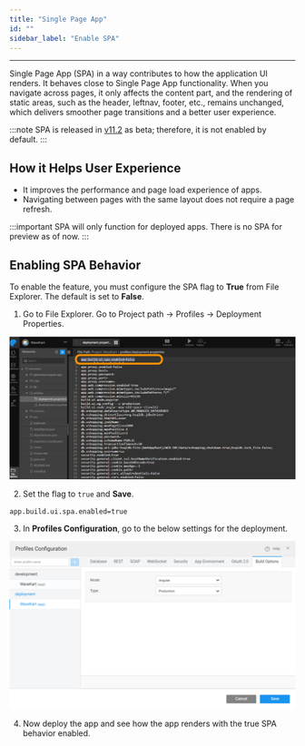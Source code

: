 ```yaml
---
title: "Single Page App" 
id: ""
sidebar_label: "Enable SPA"
---
```

---

Single Page App (SPA) in a way contributes to how the application UI renders. It behaves close to Single Page App functionality. When you navigate across pages, it only affects the content part, and the rendering of static areas, such as the header, leftnav, footer, etc., remains unchanged, which delivers smoother page transitions and a better user experience. 

:::note
SPA is released in [v11.2](/learn/wavemaker-release-notes/v11-2-0) as beta; therefore, it is not enabled by default.
:::

## How it Helps User Experience

- It improves the performance and page load experience of apps. 
- Navigating between pages with the same layout does not require a page refresh.

:::important
SPA will only function for deployed apps. There is no SPA for preview as of now.
:::

## Enabling SPA Behavior

To enable the feature, you must configure the SPA flag to **True** from File Explorer. The default is set to **False**.

1. Go to File Explorer. Go to Project path -> Profiles -> Deployment Properties. 

[![](/learn/assets/true-spa-enable-flag.png)](/learn/assets/true-spa-enable-flag.png)
 
2. Set the flag to `true` and **Save**. 

```
app.build.ui.spa.enabled=true
```
 
3. In **Profiles Configuration**, go to the below settings for the deployment.

[![](/learn/assets/true-spa-config-profile.png)](/learn/assets/true-spa-config-profile.png)
 
4. Now deploy the app and see how the app renders with the true SPA behavior enabled.